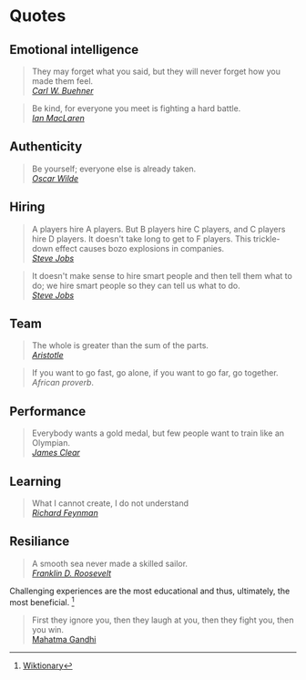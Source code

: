 # Quotes

## Emotional intelligence

> They may forget what you said, but they will never forget how you made them feel.<br/>[_Carl W. Buehner_](https://en.wikipedia.org/wiki/Carl_W._Buehner)

> Be kind, for everyone you meet is fighting a hard battle.<br/>[_Ian MacLaren_](https://en.wikipedia.org/wiki/Ian_Maclaren)

## Authenticity

> Be yourself; everyone else is already taken.<br/>[_Oscar Wilde_](https://en.wikipedia.org/wiki/Oscar_Wilde)

## Hiring

> A players hire A players. But B players hire C players, and C players hire D players. It doesn't take long to get to F players. This trickle-down effect causes bozo explosions in companies.<br/>[_Steve Jobs_](https://en.wikipedia.org/wiki/Steve_Jobs)

> It doesn't make sense to hire smart people and then tell them what to do; we hire smart people so they can tell us what to do.<br>[_Steve Jobs_](https://en.wikipedia.org/wiki/Steve_Jobs)

## Team

> The whole is greater than the sum of the parts.<br/>[_Aristotle_](https://en.wikipedia.org/wiki/Aristotle)

> If you want to go fast, go alone, if you want to go far, go together.<br>_African proverb_.

## Performance

> Everybody wants a gold medal, but few people want to train like an Olympian.<br/>[_James Clear_](https://en.wikipedia.org/wiki/James_Clear)

## Learning

> What I cannot create, I do not understand<br/>[_Richard Feynman_](https://en.wikipedia.org/wiki/Richard_Feynman)

## Resiliance

> A smooth sea never made a skilled sailor.<br/>[_Franklin D. Roosevelt_](https://en.wikipedia.org/wiki/Franklin_D._Roosevelt)

Challenging experiences are the most educational and thus, ultimately, the most beneficial. [^1]

> First they ignore you, then they laugh at you, then they fight you, then you win.<br>[Mahatma Gandhi](https://en.wikipedia.org/wiki/Mahatma_Gandhi)

[^1]: [Wiktionary](https://en.wiktionary.org/wiki/a_smooth_sea_never_made_a_skilled_sailor)
